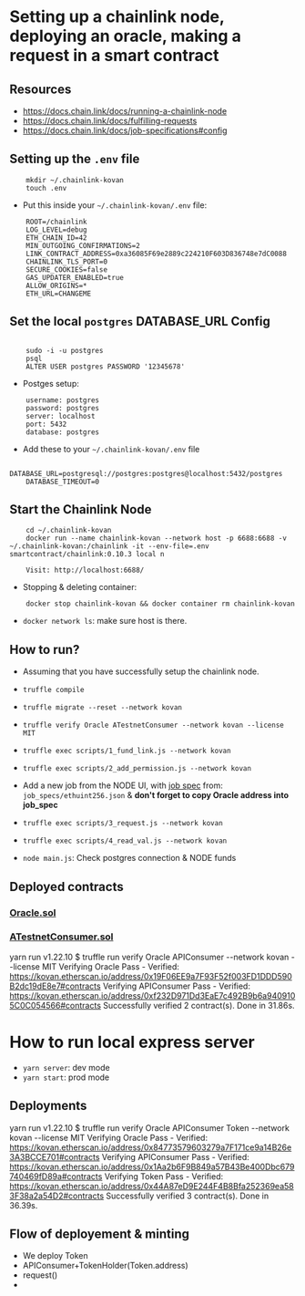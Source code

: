 # Setting up a chainlink node, deploying an oracle, making a request in a smart contract

## Resources

- https://docs.chain.link/docs/running-a-chainlink-node
- https://docs.chain.link/docs/fulfilling-requests
- https://docs.chain.link/docs/job-specifications#config

## Setting up the `.env` file
```
    mkdir ~/.chainlink-kovan
    touch .env
```

- Put this inside your `~/.chainlink-kovan/.env` file:
```
    ROOT=/chainlink
    LOG_LEVEL=debug
    ETH_CHAIN_ID=42
    MIN_OUTGOING_CONFIRMATIONS=2
    LINK_CONTRACT_ADDRESS=0xa36085F69e2889c224210F603D836748e7dC0088
    CHAINLINK_TLS_PORT=0
    SECURE_COOKIES=false
    GAS_UPDATER_ENABLED=true
    ALLOW_ORIGINS=*
    ETH_URL=CHANGEME
```

## Set the local `postgres` DATABASE_URL Config
```

    sudo -i -u postgres
    psql
    ALTER USER postgres PASSWORD '12345678'
```

 - Postges setup:
```
    username: postgres
    password: postgres
    server: localhost
    port: 5432
    database: postgres
```

- Add these to your `~/.chainlink-kovan/.env` file

```
    DATABASE_URL=postgresql://postgres:postgres@localhost:5432/postgres
    DATABASE_TIMEOUT=0
```

## Start the Chainlink Node
```
    cd ~/.chainlink-kovan
    docker run --name chainlink-kovan --network host -p 6688:6688 -v ~/.chainlink-kovan:/chainlink -it --env-file=.env smartcontract/chainlink:0.10.3 local n

    Visit: http://localhost:6688/
```

- Stopping & deleting container:

```
    docker stop chainlink-kovan && docker container rm chainlink-kovan
```

- `docker network ls`: make sure host is there.

## How to run?

- Assuming that you have successfully setup the chainlink node.
- `truffle compile`
- `truffle migrate --reset --network kovan`
- `truffle verify Oracle ATestnetConsumer --network kovan --license MIT`
- `truffle exec scripts/1_fund_link.js --network kovan`
- `truffle exec scripts/2_add_permission.js --network kovan`
- Add a new job from the NODE UI, with [job spec](https://docs.chain.link/docs/job-specifications#config) from: `job_specs/ethuint256.json` & **don't forget to copy Oracle address into job_spec**
- `truffle exec scripts/3_request.js --network kovan`
- `truffle exec scripts/4_read_val.js --network kovan`

- `node main.js`: Check postgres connection & NODE funds

## Deployed contracts

### [Oracle.sol](https://kovan.etherscan.io/address/0x63a7E202B1e0d76C576841fB91E6dB0D03D95a0F)
### [ATestnetConsumer.sol](https://kovan.etherscan.io/address/0x3D07b397734D638906db75859eb97949C9402f72)

yarn run v1.22.10
$ truffle run verify Oracle APIConsumer --network kovan --license MIT
Verifying Oracle
Pass - Verified: https://kovan.etherscan.io/address/0x19F06EE9a7F93F52f003FD1DDD590B2dc19dE8e7#contracts
Verifying APIConsumer
Pass - Verified: https://kovan.etherscan.io/address/0xf232D971Dd3EaE7c492B9b6a9409105C0C054566#contracts
Successfully verified 2 contract(s).
Done in 31.86s.

# How to run local express server
 - `yarn server`: dev mode
 - `yarn start`: prod mode

## Deployments
yarn run v1.22.10
$ truffle run verify Oracle APIConsumer Token --network kovan --license MIT
Verifying Oracle
Pass - Verified: https://kovan.etherscan.io/address/0x84773579603279a7F171ce9a14B26e3A3BCCE701#contracts
Verifying APIConsumer
Pass - Verified: https://kovan.etherscan.io/address/0x1Aa2b6F9B849a57B43Be400Dbc679740469fD89a#contracts
Verifying Token
Pass - Verified: https://kovan.etherscan.io/address/0x44A87eD9E244F4B8Bfa252369ea583F38a2a54D2#contracts
Successfully verified 3 contract(s).
Done in 36.39s.

## Flow of deployement & minting
 - We deploy Token
 - APIConsumer+TokenHolder(Token.address)
 - request()
 - 